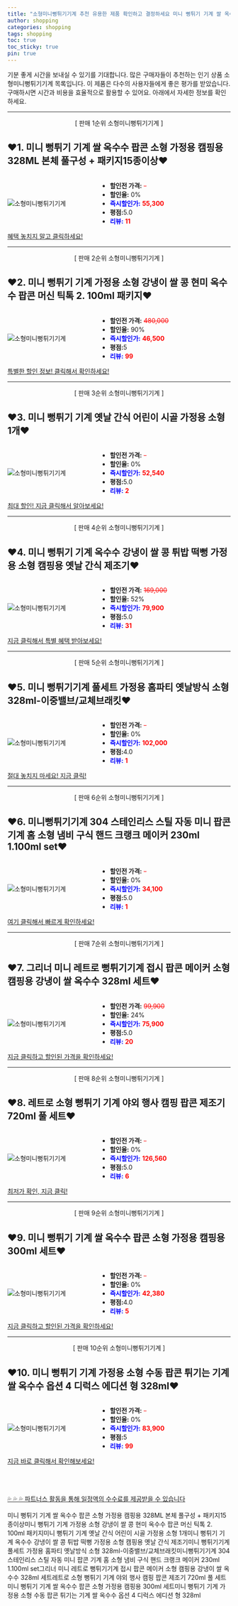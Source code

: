 ```yaml
---
title: "소형미니뻥튀기기계 추천 유용한 제품 확인하고 결정하세요 미니 뻥튀기 기계 쌀 옥수수"
author: shopping
categories: shopping
tags: shopping
toc: true
toc_sticky: true
pin: true
---
```

기분 좋게 시간을 보내실 수 있기를 기대합니다. 많은 구매자들이 추천하는 인기 상품 소형미니뻥튀기기계 목록입니다. 이 제품은 다수의 사용자들에게 좋은 평가를 받았습니다. 구매하시면 시간과 비용을 효율적으로 활용할 수 있어요. 아래에서 자세한 정보를 확인하세요.

---
<p class="toplist" style="margin: 0 auto; display: block; width: fit-content;">[ 판매 1순위 소형미니뻥튀기기계 ]</p>

<h2><strong>❤️1. 미니 뻥튀기 기계 쌀 옥수수 팝콘 소형 가정용 캠핑용 328ML 본체 풀구성 + 패키지15종이상❤️</strong></h2>

<div style="display: flex; align-items: center;">
    <div style="flex: 0.4;">
        <img src="https://thumbnail6.coupangcdn.com/thumbnails/remote/230x230ex/image/vendor_inventory/331a/8cb22b0c61250132395d60be466686ed3b7175d39a46d2e5392f5af572dd.jpg" alt="소형미니뻥튀기기계" style="max-width: 100%;">
    </div>
    <div style="flex: 0.6; margin-left: 10px;">
        <ul>
            <li><strong>할인전 가격:</strong> <del style="color: red;">-</del></li>
            <li><strong>할인율:</strong> 0%</li>
            <li><span style='color:blue'><strong>즉시할인가:</strong></span> <span style='color:red'><strong>55,300</strong></span></li>
            <li><strong>평점:</strong>5.0</li>
            <li><span style='color:blue'><strong>리뷰:</strong></span> <span style='color:red'><strong>11</strong></span></li>
        </ul>
    </div>
</div>
<div class="center">
    <a href="https://William4Davisa.github.io?lptag=AF9450613&subid=githubio&pageKey=7959239639&traceid=V0-153&itemId=22002226067&vendorItemId=89049743300" class="myButton">
        혜택 놓치지 말고 클릭하세요!
    </a>
</div>


---
<p class="toplist" style="margin: 0 auto; display: block; width: fit-content;">[ 판매 2순위 소형미니뻥튀기기계 ]</p>

<h2><strong>❤️2. 미니 뻥튀기 기계 가정용 소형 강냉이 쌀 콩 현미 옥수수 팝콘 머신 틱톡 2. 100ml 패키지❤️</strong></h2>

<div style="display: flex; align-items: center;">
    <div style="flex: 0.4;">
        <img src="https://thumbnail9.coupangcdn.com/thumbnails/remote/230x230ex/image/vendor_inventory/b556/61f142750a2b06576bd8a64729d3cf3c5207ea161bfe19d1617b03ba8c11.jpeg" alt="소형미니뻥튀기기계" style="max-width: 100%;">
    </div>
    <div style="flex: 0.6; margin-left: 10px;">
        <ul>
            <li><strong>할인전 가격:</strong> <del style="color: red;">480,000</del></li>
            <li><strong>할인율:</strong> 90%</li>
            <li><span style='color:blue'><strong>즉시할인가:</strong></span> <span style='color:red'><strong>46,500</strong></span></li>
            <li><strong>평점:</strong>5</li>
            <li><span style='color:blue'><strong>리뷰:</strong></span> <span style='color:red'><strong>99</strong></span></li>
        </ul>
    </div>
</div>
<div class="center">
    <a href="https://William4Davisa.github.io?lptag=AF9450613&subid=githubio&pageKey=8116255257&traceid=V0-153&itemId=23010369699&vendorItemId=90044208191" class="myButton">
        특별한 할인 정보! 클릭해서 확인하세요!
    </a>
</div>


---
<p class="toplist" style="margin: 0 auto; display: block; width: fit-content;">[ 판매 3순위 소형미니뻥튀기기계 ]</p>

<h2><strong>❤️3. 미니 뻥튀기 기계 옛날 간식 어린이 시골 가정용 소형 1개❤️</strong></h2>

<div style="display: flex; align-items: center;">
    <div style="flex: 0.4;">
        <img src="https://thumbnail6.coupangcdn.com/thumbnails/remote/230x230ex/image/vendor_inventory/b681/cf5992a41ff3a748e4aefe8b7a65948cbb03d6083219246b23ec0c8d4a7f.jpg" alt="소형미니뻥튀기기계" style="max-width: 100%;">
    </div>
    <div style="flex: 0.6; margin-left: 10px;">
        <ul>
            <li><strong>할인전 가격:</strong> <del style="color: red;">-</del></li>
            <li><strong>할인율:</strong> 0%</li>
            <li><span style='color:blue'><strong>즉시할인가:</strong></span> <span style='color:red'><strong>52,540</strong></span></li>
            <li><strong>평점:</strong>5.0</li>
            <li><span style='color:blue'><strong>리뷰:</strong></span> <span style='color:red'><strong>2</strong></span></li>
        </ul>
    </div>
</div>
<div class="center">
    <a href="https://William4Davisa.github.io?lptag=AF9450613&subid=githubio&pageKey=6571793512&traceid=V0-153&itemId=14754737646&vendorItemId=81995070039" class="myButton">
        최대 할인! 지금 클릭해서 알아보세요!
    </a>
</div>


---
<p class="toplist" style="margin: 0 auto; display: block; width: fit-content;">[ 판매 4순위 소형미니뻥튀기기계 ]</p>

<h2><strong>❤️4. 미니 뻥튀기 기계 옥수수 강냉이 쌀 콩 튀밥 떡뻥 가정용 소형 캠핑용 옛날 간식 제조기❤️</strong></h2>

<div style="display: flex; align-items: center;">
    <div style="flex: 0.4;">
        <img src="https://thumbnail9.coupangcdn.com/thumbnails/remote/230x230ex/image/vendor_inventory/d392/ac3409ed410f0814a1db2d1906648e687b99103d7b6048c4d312cba6a479.jpg" alt="소형미니뻥튀기기계" style="max-width: 100%;">
    </div>
    <div style="flex: 0.6; margin-left: 10px;">
        <ul>
            <li><strong>할인전 가격:</strong> <del style="color: red;">169,000</del></li>
            <li><strong>할인율:</strong> 52%</li>
            <li><span style='color:blue'><strong>즉시할인가:</strong></span> <span style='color:red'><strong>79,900</strong></span></li>
            <li><strong>평점:</strong>5.0</li>
            <li><span style='color:blue'><strong>리뷰:</strong></span> <span style='color:red'><strong>31</strong></span></li>
        </ul>
    </div>
</div>
<div class="center">
    <a href="https://William4Davisa.github.io?lptag=AF9450613&subid=githubio&pageKey=7485774838&traceid=V0-153&itemId=19564594984&vendorItemId=86672494695" class="myButton">
        지금 클릭해서 특별 혜택 받아보세요!
    </a>
</div>


---
<p class="toplist" style="margin: 0 auto; display: block; width: fit-content;">[ 판매 5순위 소형미니뻥튀기기계 ]</p>

<h2><strong>❤️5. 미니 뻥튀기기계 풀세트 가정용 홈파티 옛날방식 소형 328ml-이중밸브/교체브래킷❤️</strong></h2>

<div style="display: flex; align-items: center;">
    <div style="flex: 0.4;">
        <img src="https://thumbnail8.coupangcdn.com/thumbnails/remote/230x230ex/image/vendor_inventory/bedb/081de696c84b2f1927e47aa24d42e957a07baf1675adca6b598965354847.jpg" alt="소형미니뻥튀기기계" style="max-width: 100%;">
    </div>
    <div style="flex: 0.6; margin-left: 10px;">
        <ul>
            <li><strong>할인전 가격:</strong> <del style="color: red;">-</del></li>
            <li><strong>할인율:</strong> 0%</li>
            <li><span style='color:blue'><strong>즉시할인가:</strong></span> <span style='color:red'><strong>102,000</strong></span></li>
            <li><strong>평점:</strong>4.0</li>
            <li><span style='color:blue'><strong>리뷰:</strong></span> <span style='color:red'><strong>1</strong></span></li>
        </ul>
    </div>
</div>
<div class="center">
    <a href="https://William4Davisa.github.io?lptag=AF9450613&subid=githubio&pageKey=7833855789&traceid=V0-153&itemId=21310647872&vendorItemId=88370197957" class="myButton">
        절대 놓치지 마세요! 지금 클릭!
    </a>
</div>


---
<p class="toplist" style="margin: 0 auto; display: block; width: fit-content;">[ 판매 6순위 소형미니뻥튀기기계 ]</p>

<h2><strong>❤️6. 미니뻥튀기기계 304 스테인리스 스틸 자동 미니 팝콘 기계 홈 소형 냄비 구식 핸드 크랭크 메이커 230ml 1.100ml set❤️</strong></h2>

<div style="display: flex; align-items: center;">
    <div style="flex: 0.4;">
        <img src="https://thumbnail6.coupangcdn.com/thumbnails/remote/230x230ex/image/vendor_inventory/3f18/74afc6f3123d8c1e34f08864a9ada7e66ddd6499af50f1cf70723c2eda93.png" alt="소형미니뻥튀기기계" style="max-width: 100%;">
    </div>
    <div style="flex: 0.6; margin-left: 10px;">
        <ul>
            <li><strong>할인전 가격:</strong> <del style="color: red;">-</del></li>
            <li><strong>할인율:</strong> 0%</li>
            <li><span style='color:blue'><strong>즉시할인가:</strong></span> <span style='color:red'><strong>34,100</strong></span></li>
            <li><strong>평점:</strong>5.0</li>
            <li><span style='color:blue'><strong>리뷰:</strong></span> <span style='color:red'><strong>1</strong></span></li>
        </ul>
    </div>
</div>
<div class="center">
    <a href="https://William4Davisa.github.io?lptag=AF9450613&subid=githubio&pageKey=7775159367&traceid=V0-153&itemId=21001336326&vendorItemId=88246147237" class="myButton">
        여기 클릭해서 빠르게 확인하세요!
    </a>
</div>


---
<p class="toplist" style="margin: 0 auto; display: block; width: fit-content;">[ 판매 7순위 소형미니뻥튀기기계 ]</p>

<h2><strong>❤️7. 그리너 미니 레트로 뻥튀기기계 접시 팝콘 메이커 소형 캠핑용 강냉이 쌀 옥수수 328ml 세트❤️</strong></h2>

<div style="display: flex; align-items: center;">
    <div style="flex: 0.4;">
        <img src="https://thumbnail8.coupangcdn.com/thumbnails/remote/230x230ex/image/vendor_inventory/dbf2/244b7bf0a919f031afe99ec2fa3ec026c0a2715f60c095aebffb9e665e8c.png" alt="소형미니뻥튀기기계" style="max-width: 100%;">
    </div>
    <div style="flex: 0.6; margin-left: 10px;">
        <ul>
            <li><strong>할인전 가격:</strong> <del style="color: red;">99,900</del></li>
            <li><strong>할인율:</strong> 24%</li>
            <li><span style='color:blue'><strong>즉시할인가:</strong></span> <span style='color:red'><strong>75,900</strong></span></li>
            <li><strong>평점:</strong>5.0</li>
            <li><span style='color:blue'><strong>리뷰:</strong></span> <span style='color:red'><strong>20</strong></span></li>
        </ul>
    </div>
</div>
<div class="center">
    <a href="https://William4Davisa.github.io?lptag=AF9450613&subid=githubio&pageKey=8118991765&traceid=V0-153&itemId=23021651296&vendorItemId=90271523688" class="myButton">
        지금 클릭하고 할인된 가격을 확인하세요!
    </a>
</div>


---
<p class="toplist" style="margin: 0 auto; display: block; width: fit-content;">[ 판매 8순위 소형미니뻥튀기기계 ]</p>

<h2><strong>❤️8. 레트로 소형 뻥튀기 기계 야외 행사 캠핑 팝콘 제조기 720ml 풀 세트❤️</strong></h2>

<div style="display: flex; align-items: center;">
    <div style="flex: 0.4;">
        <img src="https://thumbnail10.coupangcdn.com/thumbnails/remote/230x230ex/image/vendor_inventory/c825/91cff1ac531641cd8e30f14ddd0e03812f70df48e2bce81a79b9c2e88c5a.jpg" alt="소형미니뻥튀기기계" style="max-width: 100%;">
    </div>
    <div style="flex: 0.6; margin-left: 10px;">
        <ul>
            <li><strong>할인전 가격:</strong> <del style="color: red;">-</del></li>
            <li><strong>할인율:</strong> 0%</li>
            <li><span style='color:blue'><strong>즉시할인가:</strong></span> <span style='color:red'><strong>126,560</strong></span></li>
            <li><strong>평점:</strong>5.0</li>
            <li><span style='color:blue'><strong>리뷰:</strong></span> <span style='color:red'><strong>6</strong></span></li>
        </ul>
    </div>
</div>
<div class="center">
    <a href="https://William4Davisa.github.io?lptag=AF9450613&subid=githubio&pageKey=6829819405&traceid=V0-153&itemId=16209862292&vendorItemId=86921624733" class="myButton">
        최저가 확인, 지금 클릭!
    </a>
</div>


---
<p class="toplist" style="margin: 0 auto; display: block; width: fit-content;">[ 판매 9순위 소형미니뻥튀기기계 ]</p>

<h2><strong>❤️9. 미니 뻥튀기 기계 쌀 옥수수 팝콘 소형 가정용 캠핑용 300ml 세트❤️</strong></h2>

<div style="display: flex; align-items: center;">
    <div style="flex: 0.4;">
        <img src="https://thumbnail8.coupangcdn.com/thumbnails/remote/230x230ex/image/vendor_inventory/dc00/15f220718d2f509b93ba6177ec52da581cccb88cfebe72cab8dba7d775d8.png" alt="소형미니뻥튀기기계" style="max-width: 100%;">
    </div>
    <div style="flex: 0.6; margin-left: 10px;">
        <ul>
            <li><strong>할인전 가격:</strong> <del style="color: red;">-</del></li>
            <li><strong>할인율:</strong> 0%</li>
            <li><span style='color:blue'><strong>즉시할인가:</strong></span> <span style='color:red'><strong>42,380</strong></span></li>
            <li><strong>평점:</strong>4.0</li>
            <li><span style='color:blue'><strong>리뷰:</strong></span> <span style='color:red'><strong>5</strong></span></li>
        </ul>
    </div>
</div>
<div class="center">
    <a href="https://William4Davisa.github.io?lptag=AF9450613&subid=githubio&pageKey=7398086773&traceid=V0-153&itemId=20804815080&vendorItemId=87873882275" class="myButton">
        지금 클릭하고 할인된 가격을 확인하세요!
    </a>
</div>


---
<p class="toplist" style="margin: 0 auto; display: block; width: fit-content;">[ 판매 10순위 소형미니뻥튀기기계 ]</p>

<h2><strong>❤️10. 미니 뻥튀기 기계 가정용 소형 수동 팝콘 튀기는 기계 쌀 옥수수 옵션 4 디럭스 에디션 형 328ml❤️</strong></h2>

<div style="display: flex; align-items: center;">
    <div style="flex: 0.4;">
        <img src="https://thumbnail10.coupangcdn.com/thumbnails/remote/230x230ex/image/vendor_inventory/1c13/d9d6ca719ed51e6f7d11883d0ee621fe2d08ed01f4e40199df60e140c4a5.jpg" alt="소형미니뻥튀기기계" style="max-width: 100%;">
    </div>
    <div style="flex: 0.6; margin-left: 10px;">
        <ul>
            <li><strong>할인전 가격:</strong> <del style="color: red;">-</del></li>
            <li><strong>할인율:</strong> 0%</li>
            <li><span style='color:blue'><strong>즉시할인가:</strong></span> <span style='color:red'><strong>83,900</strong></span></li>
            <li><strong>평점:</strong>5</li>
            <li><span style='color:blue'><strong>리뷰:</strong></span> <span style='color:red'><strong>99</strong></span></li>
        </ul>
    </div>
</div>
<div class="center">
    <a href="https://William4Davisa.github.io?lptag=AF9450613&subid=githubio&pageKey=8082735495&traceid=V0-153&itemId=22798470831&vendorItemId=89833410946" class="myButton">
        지금 바로 클릭해서 확인해보세요!
    </a>
</div>

<br><br><br>[💦 💦 💦 파트너스 활동을 통해 일정액의 수수료를 제공받을 수 있습니다](https://link.coupang.com/a/bcpT2c)<br><br>미니 뻥튀기 기계 쌀 옥수수 팝콘 소형 가정용 캠핑용 328ML 본체 풀구성 + 패키지15종이상미니 뻥튀기 기계 가정용 소형 강냉이 쌀 콩 현미 옥수수 팝콘 머신 틱톡 2. 100ml 패키지미니 뻥튀기 기계 옛날 간식 어린이 시골 가정용 소형 1개미니 뻥튀기 기계 옥수수 강냉이 쌀 콩 튀밥 떡뻥 가정용 소형 캠핑용 옛날 간식 제조기미니 뻥튀기기계 풀세트 가정용 홈파티 옛날방식 소형 328ml-이중밸브/교체브래킷미니뻥튀기기계 304 스테인리스 스틸 자동 미니 팝콘 기계 홈 소형 냄비 구식 핸드 크랭크 메이커 230ml 1.100ml set그리너 미니 레트로 뻥튀기기계 접시 팝콘 메이커 소형 캠핑용 강냉이 쌀 옥수수 328ml 세트레트로 소형 뻥튀기 기계 야외 행사 캠핑 팝콘 제조기 720ml 풀 세트미니 뻥튀기 기계 쌀 옥수수 팝콘 소형 가정용 캠핑용 300ml 세트미니 뻥튀기 기계 가정용 소형 수동 팝콘 튀기는 기계 쌀 옥수수 옵션 4 디럭스 에디션 형 328ml